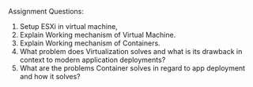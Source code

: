 Assignment Questions:
1. Setup ESXi in virtual machine,
2. Explain Working mechanism of Virtual Machine.
3. Explain Working mechanism of Containers.
4. What problem does Virtualization solves and what is its drawback in context to modern application deployments?
5. What are the problems Container solves in regard to app deployment and how it solves?
